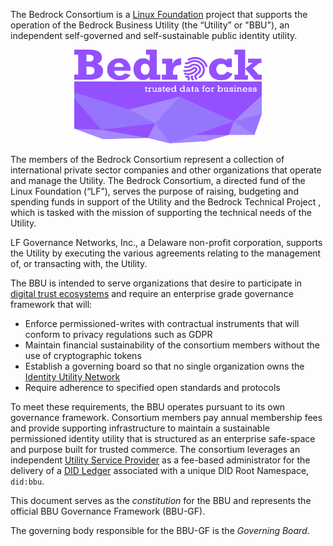 The Bedrock Consortium is a [Linux Foundation](https://www.linuxfoundation.org) project that supports the operation of the Bedrock Business Utility (the “Utility” or "BBU"), an independent self-governed and self-sustainable public identity utility.

<p align="center"><img src="./img/consortium-logo.png" alt="logo" height="150" width="300"></p>

The members of the Bedrock Consortium represent a collection of international private sector companies and other organizations that operate and manage the Utility.  The Bedrock Consortium, a directed fund of the Linux Foundation (“LF”), serves the purpose of raising, budgeting and spending funds in support of the Utility and the Bedrock Technical Project , which is tasked with the mission of supporting the technical needs of the  Utility.

LF Governance Networks, Inc., a Delaware non-profit corporation, supports the Utility by executing the various agreements relating to the management of, or transacting with, the Utility.

The BBU is intended to serve organizations that desire to participate in [digital trust ecosystems](./gf_info/glossary.md) and require an enterprise grade governance framework that will:

* Enforce permissioned-writes with contractual instruments that will conform to privacy regulations such as GDPR
* Maintain financial sustainability of the consortium members without the use of cryptographic tokens
* Establish a governing board so that no single organization owns the [Identity Utility Network](./gf_info/glossary.md)
* Require adherence to specified open standards and protocols

To meet these requirements, the BBU operates pursuant to its own governance framework. Consortium members pay annual membership fees and provide supporting infrastructure to maintain a sustainable permissioned identity utility that is structured as an enterprise safe-space and purpose built for trusted commerce. The consortium leverages an independent [Utility Service Provider](./gf_info/glossary.md) as a fee-based administrator for the delivery of a [DID Ledger](./gf_info/glossary.md) associated with a unique DID Root Namespace, ```did:bbu```.

This document serves as the *constitution* for the BBU and represents the official BBU Governance Framework (BBU-GF).

The governing body responsible for the BBU-GF is the *Governing Board*.
